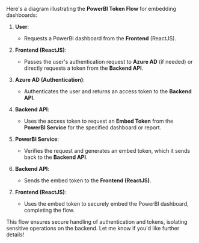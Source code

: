 Here's a diagram illustrating the **PowerBI Token Flow** for embedding dashboards:

1. **User**:
   - Requests a PowerBI dashboard from the **Frontend** (ReactJS).

2. **Frontend (ReactJS)**:
   - Passes the user's authentication request to **Azure AD** (if needed) or directly requests a token from the **Backend API**.

3. **Azure AD (Authentication)**:
   - Authenticates the user and returns an access token to the **Backend API**.

4. **Backend API**:
   - Uses the access token to request an **Embed Token** from the **PowerBI Service** for the specified dashboard or report.

5. **PowerBI Service**:
   - Verifies the request and generates an embed token, which it sends back to the **Backend API**.

6. **Backend API**:
   - Sends the embed token to the **Frontend (ReactJS)**.

7. **Frontend (ReactJS)**:
   - Uses the embed token to securely embed the PowerBI dashboard, completing the flow.

This flow ensures secure handling of authentication and tokens, isolating sensitive operations on the backend. Let me know if you'd like further details!